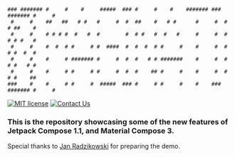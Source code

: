 ```
### ####### #     #    #     #####  ### #     #    #    ####### ### ####### #     # 
 #     #    ##   ##   # #   #     #  #  ##    #   # #      #     #  #     # ##    # 
 #     #    # # # #  #   #  #        #  # #   #  #   #     #     #  #     # # #   # 
 #     #    #  #  # #     # #  ####  #  #  #  # #     #    #     #  #     # #  #  # 
 #     #    #     # ####### #     #  #  #   # # #######    #     #  #     # #   # # 
 #     #    #     # #     # #     #  #  #    ## #     #    #     #  #     # #    ## 
###    #    #     # #     #  #####  ### #     # #     #    #    ### ####### #     #
```

[![MIT license](https://img.shields.io/badge/License-MIT-blue.svg)](https://lbesson.mit-license.org/)
[![Contact Us](https://img.shields.io/badge/Contact&nbsp;Us-@ITMAGINATION-black.svg)](mailto:marketing@itmagination.com?cc=aleksander.jess@itmagination.com)

### This is the repository showcasing **some** of the new features of Jetpack Compose 1.1, and Material Compose 3.

Special thanks to [Jan Radzikowski](https://www.linkedin.com/in/jan-radzikowski-546269100/) for preparing the demo.